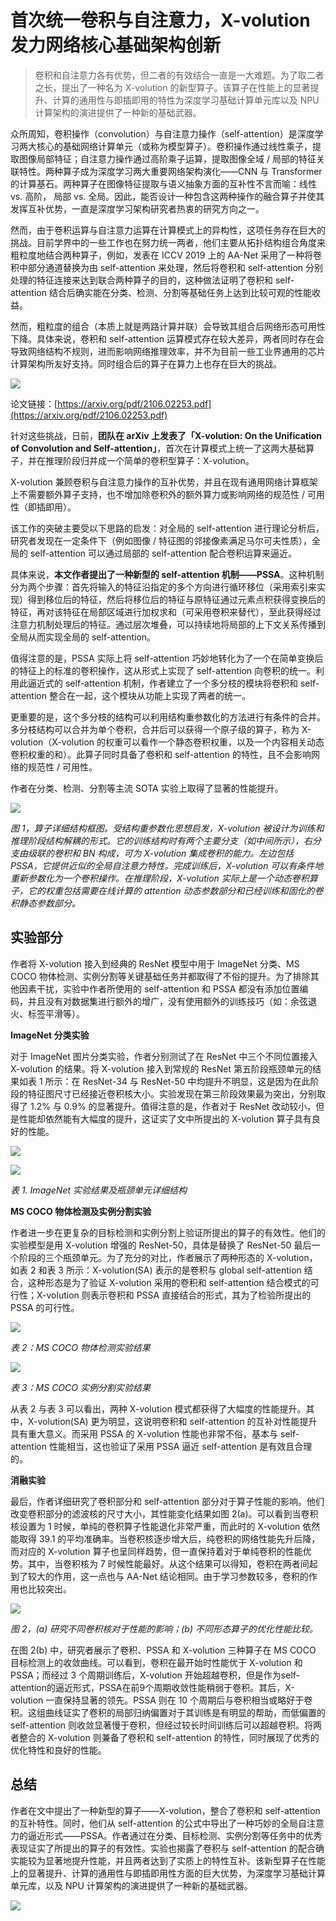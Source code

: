 # 首次统一卷积与自注意力，X-volution发力网络核心基础架构创新

> 卷积和自注意力各有优势，但二者的有效结合一直是一大难题。为了取二者之长，提出了一种名为 X-volution 的新型算子。该算子在性能上的显著提升、计算的通用性与即插即用的特性为深度学习基础计算单元库以及 NPU 计算架构的演进提供了一种新的基础武器。

众所周知，卷积操作（convolution）与自注意力操作（self-attention）是深度学习两大核心的基础网络计算单元（或称为模型算子）。卷积操作通过线性乘子，提取图像局部特征；自注意力操作通过高阶乘子运算，提取图像全域 / 局部的特征关联特性。两种算子成为深度学习两大重要网络架构演化——CNN 与 Transformer 的计算基石。两种算子在图像特征提取与语义抽象方面的互补性不言而喻：线性 vs. 高阶， 局部 vs. 全局。因此，能否设计一种包含这两种操作的融合算子并使其发挥互补优势，一直是深度学习架构研究者热衷的研究方向之一。

然而，由于卷积运算与自注意力运算在计算模式上的异构性，这项任务存在巨大的挑战。目前学界中的一些工作也在努力统一两者，他们主要从拓扑结构组合角度来粗粒度地结合两种算子，例如，发表在 ICCV 2019 上的 AA-Net 采用了一种将卷积中部分通道替换为由 self-attention 来处理，然后将卷积和 self-attention 分别处理的特征连接来达到联合两种算子的目的，这种做法证明了卷积和 self-attention 结合后确实能在分类、检测、分割等基础任务上达到比较可观的性能收益。

然而，粗粒度的组合（本质上就是两路计算并联）会导致其组合后网络形态可用性下降。具体来说，卷积和 self-attention 运算模式存在较大差异，两者同时存在会导致网络结构不规则，进而影响网络推理效率，并不为目前一些工业界通用的芯片计算架构所友好支持。同时组合后的算子在算力上也存在巨大的挑战。

![](https://maoxianxin1996.oss-accelerate.aliyuncs.com/codechina1/20210609011721.png)



论文链接：[https://arxiv.org/pdf/2106.02253.pdf](https://arxiv.org/pdf/2106.02253.pdf)

针对这些挑战，日前，**团队在 arXiv 上发表了「X-volution: On the Unification of Convolution and Self-attention」**，首次在计算模式上统一了这两大基础算子，并在推理阶段归并成一个简单的卷积型算子：X-volution。

X-volution 兼顾卷积与自注意力操作的互补优势，并且在现有通用网络计算框架上不需要额外算子支持，也不增加除卷积外的额外算力或影响网络的规范性 / 可用性（即插即用）。

该工作的突破主要受以下思路的启发：对全局的 self-attention 进行理论分析后，研究者发现在一定条件下（例如图像 / 特征图的邻接像素满足马尔可夫性质），全局的 self-attention 可以通过局部的 self-attention 配合卷积运算来逼近。

具体来说，**本文作者提出了一种新型的 self-attention 机制——PSSA**。这种机制分为两个步骤：首先将输入的特征沿指定的多个方向进行循环移位（采用索引来实现）得到移位后的特征，然后将移位后的特征与原特征通过元素点积获得变换后的特征，再对该特征在局部区域进行加权求和（可采用卷积来替代），至此获得经过注意力机制处理后的特征。通过层次堆叠，可以持续地将局部的上下文关系传播到全局从而实现全局的 self-attention。

值得注意的是，PSSA 实际上将 self-attention 巧妙地转化为了一个在简单变换后的特征上的标准的卷积操作，这从形式上实现了 self-attention 向卷积的统一。利用此逼近式的 self-attention 机制，作者建立了一个多分枝的模块将卷积和 self-attention 整合在一起，这个模块从功能上实现了两者的统一。

更重要的是，这个多分枝的结构可以利用结构重参数化的方法进行有条件的合并。多分枝结构可以合并为单个卷积，合并后可以获得一个原子级的算子，称为 X-volution（X-volution 的权重可以看作一个静态卷积权重，以及一个内容相关动态卷积权重的和）。此算子同时具备了卷积和 self-attention 的特性，且不会影响网络的规范性 / 可用性。

作者在分类、检测、分割等主流 SOTA 实验上取得了显著的性能提升。

![](https://maoxianxin1996.oss-accelerate.aliyuncs.com/codechina1/20210609011819.png)

*图 1，算子详细结构框图。受结构重参数化思想启发，X-volution 被设计为训练和推理阶段结构解耦的形式。它的训练结构时有两个主要分支（如中间所示），右分支由级联的卷积和 BN 构成，可为 X-volution 集成卷积的能力。左边包括 PSSA，它提供近似的全局自注意力特性。完成训练后，X-volution 可以有条件地重新参数化为一个卷积操作。在推理阶段，X-volution 实际上是一个动态卷积算子，它的权重包括需要在线计算的 attention 动态参数部分和已经训练和固化的卷积静态参数部分。*

## 实验部分

作者将 X-volution 接入到经典的 ResNet 模型中用于 ImageNet 分类、MS COCO 物体检测、实例分割等关键基础任务并都取得了不俗的提升。为了排除其他因素干扰，实验中作者所使用的 self-attention 和 PSSA 都没有添加位置编码，并且没有对数据集进行额外的增广，没有使用额外的训练技巧（如：余弦退火、标签平滑等）。

**ImageNet 分类实验**

对于 ImageNet 图片分类实验，作者分别测试了在 ResNet 中三个不同位置接入 X-volution 的结果。将 X-volution 接入到常规的 ResNet 第五阶段瓶颈单元的结果如表 1 所示：在 ResNet-34 与 ResNet-50 中均提升不明显，这是因为在此阶段的特征图尺寸已经接近卷积核大小。实验发现在第三阶段效果最为突出，分别取得了 1.2% 与 0.9% 的显著提升。值得注意的是，作者对于 ResNet 改动较小，但是性能却依然能有大幅度的提升，这证实了文中所提出的 X-volution 算子具有良好的性能。

![](https://maoxianxin1996.oss-accelerate.aliyuncs.com/codechina1/20210609011912.png)



![](https://maoxianxin1996.oss-accelerate.aliyuncs.com/codechina1/20210609012201.png)

*表 1. ImageNet 实验结果及瓶颈单元详细结构*

**MS COCO 物体检测及实例分割实验**

作者进一步在更复杂的目标检测和实例分割上验证所提出的算子的有效性。他们的实验模型是用 X-volution 增强的 ResNet-50，具体是替换了 ResNet-50 最后一个阶段的三个瓶颈单元。为了充分的对比，作者展示了两种形态的 X-volution，如表 2 和表 3 所示：X-volution(SA) 表示的是卷积与 global self-attention 结合，这种形态是为了验证 X-volution 采用的卷积和 self-attention 结合模式的可行性；X-volution 则表示卷积和 PSSA 直接结合的形式，其为了检验所提出的 PSSA 的可行性。

![](https://maoxianxin1996.oss-accelerate.aliyuncs.com/codechina1/20210609012000.png)

*表 2：MS COCO 物体检测实验结果*

![](https://maoxianxin1996.oss-accelerate.aliyuncs.com/codechina1/20210609012030.png)

*表 3：MS COCO 实例分割实验结果*

从表 2 与表 3 可以看出，两种 X-volution 模式都获得了大幅度的性能提升。其中，X-volution(SA) 更为明显，这说明卷积和 self-attention 的互补对性能提升具有重大意义。而采用 PSSA 的 X-volution 性能也非常不俗，基本与 self-attention 性能相当，这也验证了采用 PSSA 逼近 self-attention 是有效且合理的。

**消融实验**

最后，作者详细研究了卷积部分和 self-attention 部分对于算子性能的影响。他们改变卷积部分的滤波核的尺寸大小，其性能变化结果如图 2(a)。可以看到当卷积核设置为 1 时候，单纯的卷积算子性能退化非常严重，而此时的 X-volution 依然能取得 39.1 的平均准确率。当卷积核逐步增大后，纯卷积的网络性能先升后降，而对应的 X-volution 算子也呈同样趋势，但一直保持着对于单纯卷积的性能优势。其中，当卷积核为 7 时候性能最好。从这个结果可以得知，卷积在两者间起到了较大的作用，这一点也与 AA-Net 结论相同。由于学习参数较多，卷积的作用也比较突出。

![](https://maoxianxin1996.oss-accelerate.aliyuncs.com/codechina1/20210609012056.png)

*图 2，(a) 研究不同卷积核对于性能的影响；(b) 不同形态算子的优化性能比较。*

在图 2(b) 中，研究者展示了卷积、PSSA 和 X-volution 三种算子在 MS COCO 目标检测上的收敛曲线。可以看到，卷积在最开始时性能优于 X-volution 和 PSSA；而经过 3 个周期训练后，X-volution 开始超越卷积，但是作为self-attention的逼近形式，PSSA在前9个周期收敛性能稍弱于卷积。其后，X-volution 一直保持显著的领先。PSSA 则在 10 个周期后与卷积相当或略好于卷积。这组曲线证实了卷积的局部归纳偏置对于其训练是有明显的帮助，而低偏置的 self-attention 则收敛显著慢于卷积，但经过较长时间训练后可以超越卷积。将两者整合的 X-volution 则兼备了卷积和 self-attention 的特性，同时展现了优秀的优化特性和良好的性能。

## 总结

作者在文中提出了一种新型的算子——X-volution，整合了卷积和 self-attention 的互补特性。同时，他们从 self-attention 的公式中导出了一种巧妙的全局自注意力的逼近形式——PSSA。作者通过在分类、目标检测、实例分割等任务中的优秀表现证实了所提出的算子的有效性。实验也揭露了卷积与 self-attention 的配合确实能较为显著地提升性能，并且两者达到了实质上的特性互补。该新型算子在性能上的显著提升、计算的通用性与即插即用性方面的巨大优势，为深度学习基础计算单元库，以及 NPU 计算架构的演进提供了一种新的基础武器。

![](https://maoxianxin1996.oss-accelerate.aliyuncs.com/codechina1/20210609012321.png)